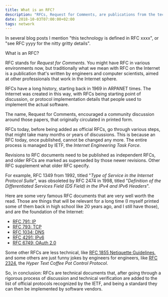 ```yaml
---
title: What is an RFC?
description: "RFCs, Request for Comments, are publications from the technology community"
date: 2018-10-03T07:00:00+02:00
tags: network
---
```


In several blog posts I mention "this technology is defined in RFC xxxx", or "see RFC yyyy for the nitty gritty details".

What is an RFC?

RFC stands for _Request for Comments_. You might have RFC in various environments now, but traditionally what we mean with RFC on the Internet is a publication that's written by engineers and computer scientists, aimed at other professionals that work in the Internet sphere.

RFCs have a long history, starting back in 1969 in ARPANET times. The Internet was created in this way, with RFCs being starting point of discussion, or protocol implementation details that people used to implement the actual software.

The name, Request for Comments, encouraged a community discussion around those papers, that originally circulated in printed form.

RFCs today, before being added as official RFCs, go through various steps, that might take many months or years of discussions. This is because an RFC today, once published, cannot be changed any more. The entire process is managed by IETF, the _Internet Engineering Task Force_.

Revisions to RFC documents need to be published as independent RFCs, and older RFCs are marked as superseded by those newer revisions. Other RFC supplement what older RFC specify.

For example, RFC 1349 from 1992, titled "_Type of Service in the Internet Protocol Suite_", was obsoleted by RFC 2474 in 1998, titled "_Definition of the Differentiated Services Field (DS Field) in the IPv4 and IPv6 Headers_".

Here are some very famous RFC documents that are very well worth the read. Those are things that will be relevant for a long time (I myself printed some of them back in high school like 20 years ago, and I still have those), and are the foundation of the Internet:

- [RFC 791: IP](https://tools.ietf.org/html/rfc791)
- [RFC 793: TCP](https://tools.ietf.org/html/rfc793)
- [RFC 1034: DNS](https://tools.ietf.org/html/rfc1034)
- [RFC 4291: IPv6](https://tools.ietf.org/html/rfc4291)
- [RFC 6749: OAuth 2.0](https://tools.ietf.org/html/rfc6749)

Some other RFCs are less technical, like [RFC 1855 Netiquette Guidelines](https://tools.ietf.org/html/rfc1855), and some others are just funny jokes by engineers for engineers, like [RFC 2324](https://tools.ietf.org/html/rfc2324), the _Hyper Text Coffee Pot Control Protocol_.

So, in conclusion: RFCs are technical documents that, after going through a rigorous process of discussion and technical verification are added to the list of official protocols recognized by the IETF, and being a standard they can then be implemented by software vendors.